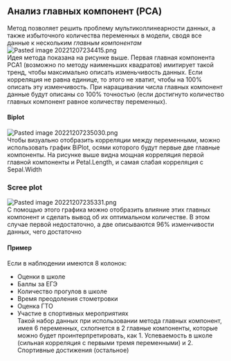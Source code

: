 ## Анализ главных компонент (PCA)  
Метод позволяет решить проблему мультиколлинеарности данных, а также избыточного количества переменных в модели, сводя все данные к нескольким *главным компонентам*  
![Pasted image 20221207234415.png](https://github.com/PolkaDott/Data-Science-Summaries/blob/main/Классический%20ML/attachments/Pasted%20image%2020221207234415.png?raw=true)  
Идея метода показана на рисунке выше. Первая главная компонента PCA1 (возможно по методу наименьших квадратов) имитирует такой тренд, чтобы максимально описать изменьчивость данных. Если корреляция не равна единице, то этого не хватит, чтобы на 100% описать эту изменчивость. При наращивании числа главных компонент данные будут описаны со 100% точностью (если достигнуто количество главных компонент равное количеству переменных).  
  
#### Biplot  
![Pasted image 20221207235030.png](https://github.com/PolkaDott/Data-Science-Summaries/blob/main/Классический%20ML/attachments/Pasted%20image%2020221207235030.png?raw=true)  
Чтобы визуально отобразить корреляции между переменными, можно использовать график BiPlot, осями которого будут первые две главные компоненты. На рисунке выше видна мощная корреляция первой главной компоненты и Petal.Length, и самая слабая корреляция с Sepal.Width  
  
### Scree plot  
![Pasted image 20221207235331.png](https://github.com/PolkaDott/Data-Science-Summaries/blob/main/Классический%20ML/attachments/Pasted%20image%2020221207235331.png?raw=true)  
С помощью этого графика можно отобразить влияние этих главных компонент и сделать вывод об их оптимальном количестве. В этом случае первой недостаточно, а две описываются 96% изменчивости данных, чего достаточно  
  
#### Пример  
Если в наблюдении имеются 8 колонок:  
- Оценки в школе  
- Баллы за ЕГЭ  
- Количество прогулов в школе  
- Время преодоления стометровки  
- Оценка ГТО  
- Участие в спортивных мероприятиях  
Такой набор данных при использовании метода главных компонент, имея 6 переменных, схлопнется в 2 главные компоненты, которые можно будет проинтерпретировать, как 1. Успеваемость в школе (сильная корреляция с первыми тремя переменными) и 2. Спортивные достижения (остальное)